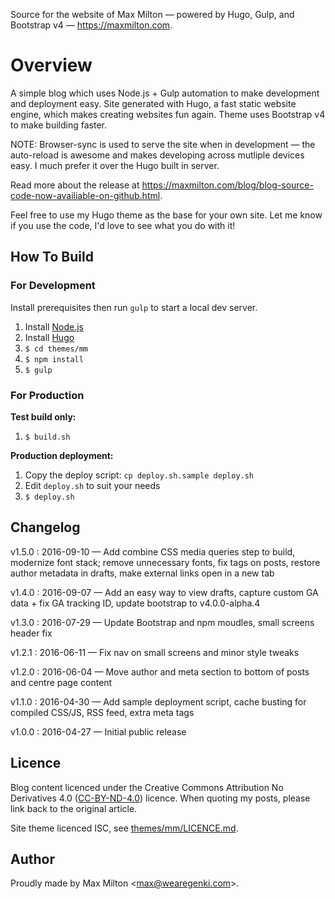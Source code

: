 Source for the website of Max Milton &mdash; powered by Hugo, Gulp, and Bootstrap v4 &mdash; <https://maxmilton.com>.

# Overview

A simple blog which uses Node.js + Gulp automation to make development and deployment easy. Site generated with Hugo, a fast static website engine, which makes creating websites fun again. Theme uses Bootstrap v4 to make building faster.

NOTE: Browser-sync is used to serve the site when in development &mdash; the auto-reload is awesome and makes developing across mutliple devices easy. I much prefer it over the Hugo built in server.

Read more about the release at <https://maxmilton.com/blog/blog-source-code-now-availiable-on-github.html>.

Feel free to use my Hugo theme as the base for your own site. Let me know if you use the code, I'd love to see what you do with it!

## How To Build

### For Development

Install prerequisites then run `gulp` to start a local dev server.

1. Install [Node.js](https://nodejs.org)
2. Install [Hugo](https://github.com/spf13/hugo/releases)
3. `$ cd themes/mm`
4. `$ npm install`
5. `$ gulp`

### For Production

**Test build only:**

1. `$ build.sh`

**Production deployment:**

1. Copy the deploy script: `cp deploy.sh.sample deploy.sh`
2. Edit `deploy.sh` to suit your needs
3. `$ deploy.sh`

## Changelog

v1.5.0
:  2016-09-10 — Add combine CSS media queries step to build, modernize font stack; remove unnecessary fonts, fix tags on posts, restore author metadata in drafts, make external links open in a new tab

v1.4.0
:  2016-09-07 — Add an easy way to view drafts, capture custom GA data + fix GA tracking ID, update bootstrap to v4.0.0-alpha.4

v1.3.0
:  2016-07-29 — Update Bootstrap and npm moudles, small screens header fix

v1.2.1
:  2016-06-11 — Fix nav on small screens and minor style tweaks

v1.2.0
:  2016-06-04 — Move author and meta section to bottom of posts and centre page content

v1.1.0
: 2016-04-30 — Add sample deployment script, cache busting for compiled CSS/JS, RSS feed, extra meta tags

v1.0.0
:  2016-04-27 — Initial public release

## Licence

Blog content licenced under the Creative Commons Attribution No Derivatives 4.0 ([CC-BY-ND-4.0](http://creativecommons.org/licenses/by-nd/4.0/legalcode)) licence. When quoting my posts, please link back to the original article.

Site theme licenced ISC, see [themes/mm/LICENCE.md](https://github.com/MaxMilton/MaxMilton.com/blob/master/themes/mm/LICENSE.md).

## Author

Proudly made by Max Milton &lt;<max@wearegenki.com>&gt;.
